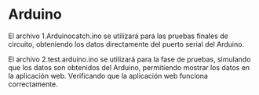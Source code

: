 # Arduino

El archivo 1.Arduinocatch.ino se utilizará para las pruebas finales de circuito, obteniendo los datos directamente del puerto serial del Arduino.

El archivo 2.test.arduino.ino se utilizará para la fase de pruebas, simulando que los datos son obtenidos del Arduino, permitiendo mostrar los datos en la aplicación web. Verificando que la aplicación web funciona correctamente.